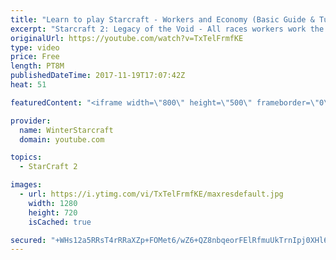 ```yaml
---
title: "Learn to play Starcraft - Workers and Economy (Basic Guide & Tutorial)"
excerpt: "Starcraft 2: Legacy of the Void - All races workers work the same (mule notwithstanding!)  Wiki on mining: http://wiki.teamliquid.net/starcraft2/Mining_Minerals"
originalUrl: https://youtube.com/watch?v=TxTelFrmfKE
type: video
price: Free
length: PT8M
publishedDateTime: 2017-11-19T17:07:42Z
heat: 51

featuredContent: "<iframe width=\"800\" height=\"500\" frameborder=\"0\" src=\"https://www.youtube.com/embed/TxTelFrmfKE\" allow=\"accelerometer; autoplay; encrypted-media; gyroscope; picture-in-picture\" allowfullscreen></iframe>"

provider:
  name: WinterStarcraft
  domain: youtube.com

topics:
  - StarCraft 2

images:
  - url: https://i.ytimg.com/vi/TxTelFrmfKE/maxresdefault.jpg
    width: 1280
    height: 720
    isCached: true

secured: "+WHs12a5RRsT4rRRaXZp+FOMet6/wZ6+QZ8nbqeorFElRfmuUkTrnIpj0XHl6e71QGCW330FBiOXLE4wdQPb1vl8uj7FvFwgL9jo6DN2NfNAzXm9Lf2LoSIFJ7Fb7OhqcnZoqZKJpG6lShz7cQyR3ryVtbMqDIJh5sfTFsp7hoz2Q2MhA1mgA0lB7I33zRj+jLiU0+YlncOD1Ijjw+KI6+kk2aslkSOHTsmZsDJ4tPHWmO4fNPrO561MWPj7/VUQGdPNV0amoaEKIj6eAiayNqKTSxQRZExiQ5kZ1FvoiIp+eDiNlDHOYQ+RWZxHi0iW8xsYz29a6Jk2YrN7pncqT2JF7t+YaYKofN3Vl8GAIiJ8QqpDnshmEmf93Sadny7srSOnmMfYdcA3VWXLMgcyyFEysgE4h190WK72R90wH/w=;89rKrYXDZd37NAB+PlaiUQ=="
---
```


